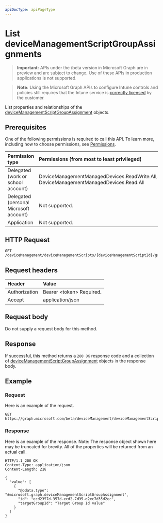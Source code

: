 ```yaml
---
apiDocType: apiPageType
---
```

# List deviceManagementScriptGroupAssignments

> **Important:** APIs under the /beta version in Microsoft Graph are in preview and are subject to change. Use of these APIs in production applications is not supported.

> **Note:** Using the Microsoft Graph APIs to configure Intune controls and policies still requires that the Intune service is [correctly licensed](https://go.microsoft.com/fwlink/?linkid=839381) by the customer.

List properties and relationships of the [deviceManagementScriptGroupAssignment](../resources/intune_devices_devicemanagementscriptgroupassignment.md) objects.
## Prerequisites
One of the following permissions is required to call this API. To learn more, including how to choose permissions, see [Permissions](../../../concepts/permissions_reference.md).

|Permission type|Permissions (from most to least privileged)|
|:---|:---|
|Delegated (work or school account)|DeviceManagementManagedDevices.ReadWrite.All, DeviceManagementManagedDevices.Read.All|
|Delegated (personal Microsoft account)|Not supported.|
|Application|Not supported.|

## HTTP Request
<!-- {
  "blockType": "ignored"
}
-->
``` http
GET /deviceManagement/deviceManagementScripts/{deviceManagementScriptId}/groupAssignments
```

## Request headers
|Header|Value|
|:---|:---|
|Authorization|Bearer &lt;token&gt; Required.|
|Accept|application/json|

## Request body
Do not supply a request body for this method.

## Response
If successful, this method returns a `200 OK` response code and a collection of [deviceManagementScriptGroupAssignment](../resources/intune_devices_devicemanagementscriptgroupassignment.md) objects in the response body.

## Example
### Request
Here is an example of the request.
``` http
GET https://graph.microsoft.com/beta/deviceManagement/deviceManagementScripts/{deviceManagementScriptId}/groupAssignments
```

### Response
Here is an example of the response. Note: The response object shown here may be truncated for brevity. All of the properties will be returned from an actual call.
``` http
HTTP/1.1 200 OK
Content-Type: application/json
Content-Length: 218

{
  "value": [
    {
      "@odata.type": "#microsoft.graph.deviceManagementScriptGroupAssignment",
      "id": "ecd2357d-357d-ecd2-7d35-d2ec7d35d2ec",
      "targetGroupId": "Target Group Id value"
    }
  ]
}
```





